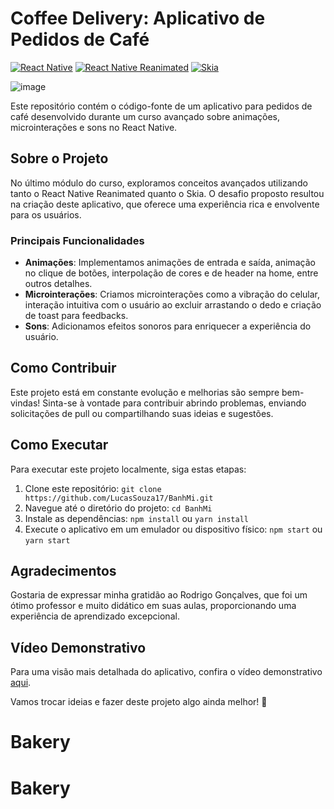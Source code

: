 # Coffee Delivery: Aplicativo de Pedidos de Café

[![React Native](https://img.shields.io/badge/React%20Native-v0.64.2-blue)](https://reactnative.dev/)
[![React Native Reanimated](https://img.shields.io/badge/React%20Native%20Reanimated-v2.2.0-blue)](https://docs.swmansion.com/react-native-reanimated/docs)
[![Skia](https://img.shields.io/badge/Skia-v1.68.0-blue)](https://skia.org/)

![image](https://github.com/LucasSouza17/BanhMi/assets/62787018/95f1fefb-aa24-47ac-a5f2-14e7e189b529)

Este repositório contém o código-fonte de um aplicativo para pedidos de café desenvolvido durante um curso avançado sobre animações, microinterações e sons no React Native.

## Sobre o Projeto

No último módulo do curso, exploramos conceitos avançados utilizando tanto o React Native Reanimated quanto o Skia. O desafio proposto resultou na criação deste aplicativo, que oferece uma experiência rica e envolvente para os usuários.

### Principais Funcionalidades

- **Animações**: Implementamos animações de entrada e saída, animação no clique de botões, interpolação de cores e de header na home, entre outros detalhes.
- **Microinterações**: Criamos microinterações como a vibração do celular, interação intuitiva com o usuário ao excluir arrastando o dedo e criação de toast para feedbacks.
- **Sons**: Adicionamos efeitos sonoros para enriquecer a experiência do usuário.

## Como Contribuir

Este projeto está em constante evolução e melhorias são sempre bem-vindas! Sinta-se à vontade para contribuir abrindo problemas, enviando solicitações de pull ou compartilhando suas ideias e sugestões.

## Como Executar

Para executar este projeto localmente, siga estas etapas:

1. Clone este repositório: `git clone https://github.com/LucasSouza17/BanhMi.git`
2. Navegue até o diretório do projeto: `cd BanhMi`
3. Instale as dependências: `npm install` ou `yarn install`
4. Execute o aplicativo em um emulador ou dispositivo físico: `npm start` ou `yarn start`

## Agradecimentos

Gostaria de expressar minha gratidão ao Rodrigo Gonçalves, que foi um ótimo professor e muito didático em suas aulas, proporcionando uma experiência de aprendizado excepcional.

## Vídeo Demonstrativo

Para uma visão mais detalhada do aplicativo, confira o vídeo demonstrativo [aqui](https://www.linkedin.com/posts/lucassouza17_reactnative-rocketseat-desafioconcluaeddo-activity-7150196161432260609-1Fid?utm_source=share&utm_medium=member_desktop).

Vamos trocar ideias e fazer deste projeto algo ainda melhor! 🚀
# Bakery
# Bakery
